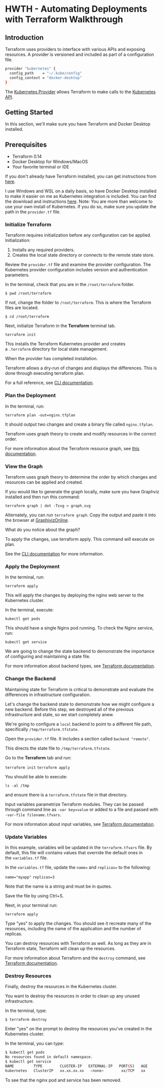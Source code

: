 # HWTH - Automating Deployments with Terraform Walkthrough

## Introduction

Terraform uses providers to interface with various APIs and exposing resources. A provider is versioned and included as part of a configuration file.

```bash
provider "kubernetes" {
  config_path    = "~/.kube/config"
  config_context = "docker-desktop"
}
```

The [Kubernetes Provider](https://www.terraform.io/docs/providers/kubernetes/index.html) allows Terraform to make calls to the [Kubernetes API](https://kubernetes.io/docs/concepts/overview/kubernetes-api/).

## Getting Started

In this section, we'll make sure you have Terraform and Docker Desktop installed.

## Prerequisites

- Terraform 0.14
- Docker Desktop for Windows/MacOS
- Your favorite terminal or IDE

If you don't already have Terraform installed, you can get instructions from [here](https://learn.hashicorp.com/tutorials/terraform/install-cli?in=terraform/aws-get-started).

I use Windows and WSL on a daily basis, so have Docker Desktop installed to make it easier on me as Kubernetes integration is included. You can find the download and instructions [here](https://www.docker.com/products/docker-desktop). Note: You are more than welcome to use your own install of Kubernetes. If you do so, make sure you update the path in the `provider.tf` file.

### **Initialize Terraform**

Terraform requires initialization before any configuration can be applied. Initialization:

1. Installs any required providers.
2. Creates the local state directory or connects to the remote state store.

Review the `provider.tf` file and examine the provider configuration. The Kubernetes provider configuration includes version and authentication parameters.

In the terminal, check that you are in the `/root/terraform` folder.

`$ pwd
/root/terraform`

If not, change the folder to `/root/terraform`. This is where the Terraform files are located.

`$ cd /root/terraform`

Next, initialize Terraform in the **Terraform** terminal tab.

`terraform init`

This installs the Terraform Kubernetes provider and creates a `.terraform` directory for local state management.

When the provider has completed installation.

Terraform allows a dry-run of changes and displays the differences. This is done through executing terraform plan.

For a full reference, see [CLI documentation](https://www.terraform.io/docs/commands/plan.html).

### **Plan the Deployment**

In the terminal, run:

`terraform plan -out=nginx.tfplan`

It should output two changes and create a binary file called `nginx.tfplan`.

Terraform uses graph theory to create and modify resources in the correct order.

For more information about the Terraform resource graph, see [this documentation](https://www.terraform.io/docs/internals/graph.html).

### **View the Graph**

Terraform uses graph theory to determine the order by which changes and resources can be applied and created.

If you would like to generate the graph locally, make sure you have Graphviz installed and then run this command:

`terraform graph | dot -Tsvg > graph.svg`

Alternately, you can run `terraform graph`. Copy the output and paste it into the browser at [GraphivizOnline](https://bit.ly/2S1NLCn).

What do you notice about the graph?

To apply the changes, use terraform apply. This command will execute on plan.

See the [CLI documentation](https://www.terraform.io/docs/cli/commands/apply.html) for more information.

### **Apply the Deployment**

In the terminal, run:

`terraform apply`

This will apply the changes by deploying the nginx web server to the Kubernetes cluster.

In the terminal, execute:

`kubectl get pods`

This should have a single Nginx pod running. To check the Nginx service, run:

`kubectl get service`

We are going to change the state backend to demonstrate the importance of configuring and maintaining a state file.

For more information about backend types, see [Terraform documentation](https://www.terraform.io/docs/backends/types/index.html).

### **Change the Backend**

Maintaining state for Terraform is critical to demonstrate and evaluate the differences in infrastructure configuration.

Let's change the backend state to demonstrate how we might configure a new backend. Before this step, we destroyed all of the previous infrastructure and state, so we start completely anew.

We're going to configure a `local` backend to point to a different file path, specifically `/tmp/terraform.tfstate`.

Open the `provider.tf` file. It includes a section called `backend "remote"`.

This directs the state file to `/tmp/terraform.tfstate`.

Go to the **Terraform** tab and run:

`terraform init`
`terraform apply`

You should be able to execute:

`ls -al /tmp`

and ensure there is a `terraform.tfstate` file in that directory.

Input variables parametrize Terraform modules. They can be passed through command line as `-var key=value` or added to a file and passed with `-var-file filename.tfvars`.

For more information about input variables, see [Terraform documentation](https://www.terraform.io/docs/configuration/variables.html).

### **Update Variables**

In this example, variables will be updated in the `terraform.tfvars` file. By default, this file will contains values that override the default ones in the `variables.tf` file.

In the `variables.tf` file, update the `name=` and `replicas=` to the following:

`name="myapp"`
`replicas=3`

Note that the name is a string and must be in quotes.

Save the file by using Ctrl+S.

Next, in your terminal run:

`terraform apply`

Type "yes" to apply the changes. You should see it recreate many of the resources, including the name of the application and the number of replicas.

You can destroy resources with Terraform as well. As long as they are in Terraform state, Terraform will clean up the resources.

For more information about Terraform and the `destroy` command, see [Terraform documentation](https://www.terraform.io/docs/commands/destroy.html).

### **Destroy Resources**

Finally, destroy the resources in the Kubernetes cluster.

You want to destroy the resources in order to clean up any unused infrastructure.

In the terminal, type:

`$ terraform destroy`

Enter "yes" on the prompt to destroy the resources you've created in the Kubernetes cluster.

In the terminal, you can type:

```bash
$ kubectl get pods
No resources found in default namespace.
$ kubectl get service
NAME         TYPE        CLUSTER-IP   EXTERNAL-IP   PORT(S)   AGE
kubernetes   ClusterIP   xx.xx.xx.xx   <none>        xx/TCP   xx
```

To see that the nginx pod and service has been removed.
